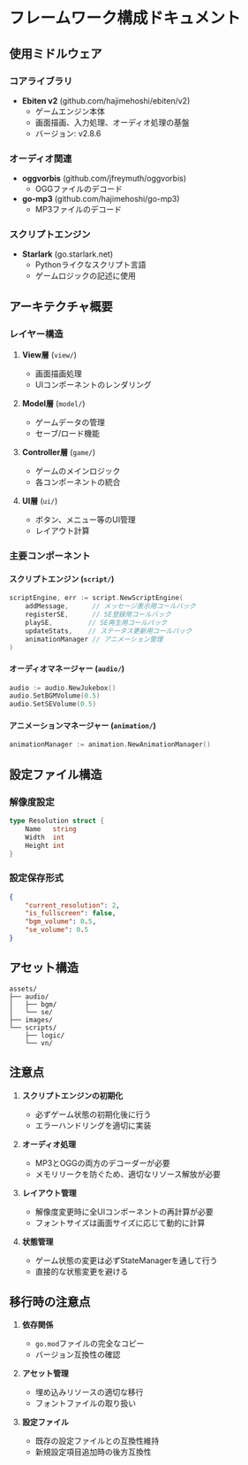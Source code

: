 # フレームワーク構成ドキュメント

## 使用ミドルウェア

### コアライブラリ
- **Ebiten v2** (github.com/hajimehoshi/ebiten/v2)
  - ゲームエンジン本体
  - 画面描画、入力処理、オーディオ処理の基盤
  - バージョン: v2.8.6

### オーディオ関連
- **oggvorbis** (github.com/jfreymuth/oggvorbis)
  - OGGファイルのデコード
- **go-mp3** (github.com/hajimehoshi/go-mp3)
  - MP3ファイルのデコード

### スクリプトエンジン
- **Starlark** (go.starlark.net)
  - Pythonライクなスクリプト言語
  - ゲームロジックの記述に使用

## アーキテクチャ概要

### レイヤー構造
1. **View層** (`view/`)
   - 画面描画処理
   - UIコンポーネントのレンダリング

2. **Model層** (`model/`)
   - ゲームデータの管理
   - セーブ/ロード機能

3. **Controller層** (`game/`)
   - ゲームのメインロジック
   - 各コンポーネントの統合

4. **UI層** (`ui/`)
   - ボタン、メニュー等のUI管理
   - レイアウト計算

### 主要コンポーネント

#### スクリプトエンジン (`script/`)
```go
scriptEngine, err := script.NewScriptEngine(
    addMessage,      // メッセージ表示用コールバック
    registerSE,      // SE登録用コールバック
    playSE,         // SE再生用コールバック
    updateStats,    // ステータス更新用コールバック
    animationManager // アニメーション管理
)
```

#### オーディオマネージャー (`audio/`)
```go
audio := audio.NewJukebox()
audio.SetBGMVolume(0.5)
audio.SetSEVolume(0.5)
```

#### アニメーションマネージャー (`animation/`)
```go
animationManager := animation.NewAnimationManager()
```

## 設定ファイル構造

### 解像度設定
```go
type Resolution struct {
    Name   string
    Width  int
    Height int
}
```

### 設定保存形式
```json
{
    "current_resolution": 2,
    "is_fullscreen": false,
    "bgm_volume": 0.5,
    "se_volume": 0.5
}
```

## アセット構造

```
assets/
├── audio/
│   ├── bgm/
│   └── se/
├── images/
└── scripts/
    ├── logic/
    └── vn/
```

## 注意点

1. **スクリプトエンジンの初期化**
   - 必ずゲーム状態の初期化後に行う
   - エラーハンドリングを適切に実装

2. **オーディオ処理**
   - MP3とOGGの両方のデコーダーが必要
   - メモリリークを防ぐため、適切なリソース解放が必要

3. **レイアウト管理**
   - 解像度変更時に全UIコンポーネントの再計算が必要
   - フォントサイズは画面サイズに応じて動的に計算

4. **状態管理**
   - ゲーム状態の変更は必ずStateManagerを通して行う
   - 直接的な状態変更を避ける

## 移行時の注意点

1. **依存関係**
   - `go.mod`ファイルの完全なコピー
   - バージョン互換性の確認

2. **アセット管理**
   - 埋め込みリソースの適切な移行
   - フォントファイルの取り扱い

3. **設定ファイル**
   - 既存の設定ファイルとの互換性維持
   - 新規設定項目追加時の後方互換性 